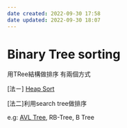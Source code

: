 ```yaml
---
date created: 2022-09-30 17:58
date updated: 2022-09-30 18:07
---
```


# Binary Tree sorting

用TRee結構做排序
有兩個方式

[法ㄧ] [Heap Sort](../CH7%20Search%20and%20Sort/Heap%20Sort.md)

[法二]利用search tree做排序

e.g: [AVL Tree](../CH9%20Advanced%20Tree/AVL%20Tree.md),  RB-Tree, B Tree



